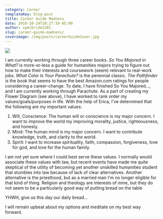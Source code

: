 ```yaml
---
category: Career
templateKey: blog-post
title: Career Guide Madness
date: 2010-10-24T20:27:59-05:00
author: spmcbride1201
slug: career-guide-madness/
coverimage: /img/posts/careerGuideCover.jpg
---
```


![](/img/posts/careerGuideCover.jpg)

<!-- ![The Famous What Color is your Parachute Flower](/img/posts/abc76-flower001-624x749.jpg) -->

I am currently working through three career books. <i>So You Majored in What?</i> is more-or-less a guide for humanities majors trying to figure out how to make their interests and coursework (seem) relevant to real-work jobs. <i>What Color Is Your Parachute?</i> is the perennial classic. <i>The Pathfinder</i> is the book that seems to have the best Amazon.com ratings for people considering a career-change. To date, I have finished So You Majored..., and I am currently working through Parachute. As a part of creating my Flower Diagram (see above), I have worked to rank order my values/goals/purposes in life. With the help of Erica, I've determined that the following are my important values:

1.  Will, Conscience: The human will or conscience is my major concern. I want to improve the world my improving morality, justice, righteousness, and honesty.
2.  Mind: The human mind is my major concern. I want to contribute knowledge, truth, and clarity to the world.
3.  Spirit: I want to increase spirituality, faith, compassion, forgiveness, love for god, and love for the human family.

I am not yet sure where I could best serve these values. I normally would associate these values with law, but recent events have made me quite skeptical of the utility of becoming yet another unskilled humanities student that stumbles into law because of lack of clear alternatives. Another alternative is the priesthood, but as a married man I'm no longer eligible for that kind of thing. Religion and theology are interests of mine, but they do not seem to be a particularly good way of putting bread on the table

YHWH, give us this day our daily bread...

I will remain upbeat about my options and meditate on my best way forward.
